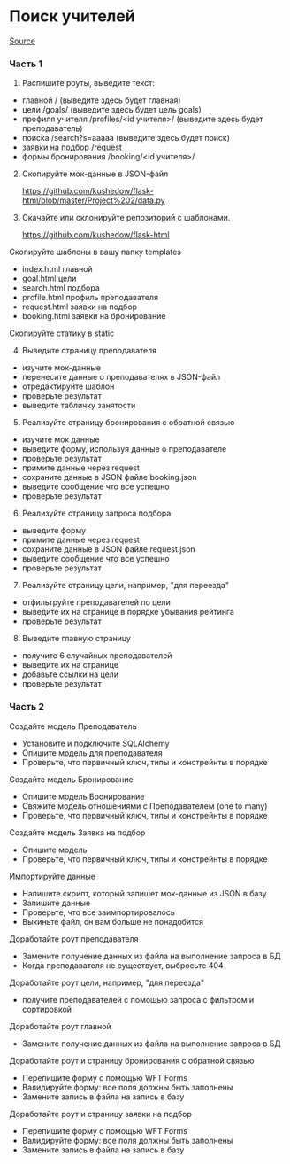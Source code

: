 # Поиск учителей

[Source](https://github.com/kushedow/flask-html/tree/master/Project%202)

### Часть 1

1. Распишите роуты, выведите текст:

- главной / (выведите здесь будет главная)
- цели /goals/<goal> (выведите здесь будет цель goals)
- профиля учителя /profiles/<id учителя>/ (выведите здесь будет преподаватель)
- поиска /search?s=aaaaa (выведите здесь будет поиск)
- заявки на подбор /request
- формы бронирования /booking/<id учителя>/

2. Скопируйте мок-данные в JSON-файл

   https://github.com/kushedow/flask-html/blob/master/Project%202/data.py

3. Скачайте или склонируйте репозиторий с шаблонами.

   https://github.com/kushedow/flask-html

Скопируйте шаблоны в вашу папку templates

- index.html главной
- goal.html цели
- search.html подбора
- profile.html профиль преподавателя
- request.html заявки на подбор
- booking.html заявки на бронирование

Скопируйте статику в static

4. Выведите страницу преподавателя

- изучите мок-данные
- перенесите данные о преподавателях в JSON-файл
- отредактируйте шаблон
- проверьте результат
- выведите табличку занятости

5. Реализуйте страницу бронирования с обратной связью

- изучите мок данные
- выведите форму, используя данные о преподавателе
- проверьте результат
- примите данные через request
- сохраните данные в JSON файле booking.json
- выведите сообщение что все успешно
- проверьте результат

6. Реализуйте страницу запроса подбора

- выведите форму
- примите данные через request
- сохраните данные в JSON файле request.json
- выведите сообщение что все успешно
- проверьте результат

7. Реализуйте страницу цели, например, "для переезда"

- отфильтруйте преподавателей по цели
- выведите их на странице в порядке убывания рейтинга
- проверьте результат

8. Выведите главную страницу

- получите 6 случайных преподавателей
- выведите их на странице
- добавьте ссылки на цели
- проверьте результат

### Часть 2

Создайте модель Преподаватель

- Установите и подключите SQLAlchemy
- Опишите модель для преподавателя
- Проверьте, что первичный ключ, типы и констрейнты в порядке

Создайте модель Бронирование

- Опишите модель Бронирование
- Свяжите модель отношениями с Преподавателем (one to many)
- Проверьте, что первичный ключ, типы и констрейнты в порядке

Создайте модель Заявка на подбор

- Опишите модель
- Проверьте, что первичный ключ, типы и констрейнты в порядке

Импортируйте данные

- Напишите скрипт, который запишет мок-данные из JSON в базу
- Запишите данные
- Проверьте, что все заимпортировалось
- Выкиньте файл, он вам больше не понадобится

Доработайте роут преподавателя

- Замените получение данных из файла на выполнение запроса в БД
- Когда преподавателя не существует, выбросьте 404

Доработайте роут цели, например, "для переезда"

- получите преподавателей с помощью запроса с фильтром и сортировкой

Доработайте роут главной

- Замените получение данных из файла на выполнение запроса в БД

Доработайте роут и страницу бронирования с обратной связью

- Перепишите форму с помощью WFT Forms
- Валидируйте форму: все поля должны быть заполнены
- Замените запись в файла на запись в базу

Доработайте роут и страницу заявки на подбор

- Перепишите форму с помощью WFT Forms
- Валидируйте форму: все поля должны быть заполнены
- Замените запись в файла на запись в базу
